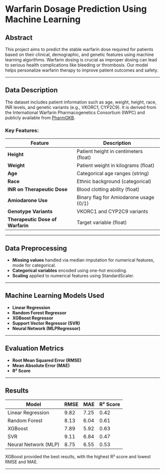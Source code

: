 # Warfarin Dosage Prediction Using Machine Learning

## Abstract

This project aims to predict the stable warfarin dose required for patients based on their clinical, demographic, and genetic features using machine learning algorithms. Warfarin dosing is crucial as improper dosing can lead to serious health complications like bleeding or thrombosis. Our model helps personalize warfarin therapy to improve patient outcomes and safety.

---

## Data Description

The dataset includes patient information such as age, weight, height, race, INR levels, and genetic variants (e.g., VKORC1, CYP2C9). It is derived from the International Warfarin Pharmacogenetics Consortium (IWPC) and publicly available from [PharmGKB](https://www.pharmgkb.org/downloads).

### Key Features:

| Feature                      | Description                                   |
|-----------------------------|-----------------------------------------------|
| **Height**                  | Patient height in centimeters (float)         |
| **Weight**                  | Patient weight in kilograms (float)           |
| **Age**                     | Categorical age ranges (string)               |
| **Race**                    | Ethnic background (categorical)               |
| **INR on Therapeutic Dose** | Blood clotting ability (float)                |
| **Amiodarone Use**          | Binary flag for Amiodarone usage (0/1)        |
| **Genotype Variants**       | VKORC1 and CYP2C9 variants                    |
| **Therapeutic Dose of Warfarin** | Target variable (float)               |

---

## Data Preprocessing

- **Missing values** handled via median imputation for numerical features, mode for categorical.
- **Categorical variables** encoded using one-hot encoding.
- **Scaling** applied to numerical features using StandardScaler.

---

## Machine Learning Models Used

- **Linear Regression**
- **Random Forest Regressor**
- **XGBoost Regressor**
- **Support Vector Regressor (SVR)**
- **Neural Network (MLPRegressor)**

---

## Evaluation Metrics

- **Root Mean Squared Error (RMSE)**
- **Mean Absolute Error (MAE)**
- **R² Score**

---

## Results

| Model                   | RMSE  | MAE   | R² Score |
|------------------------|-------|-------|----------|
| Linear Regression      | 9.82  | 7.25  | 0.42     |
| Random Forest          | 8.13  | 6.04  | 0.61     |
| XGBoost                | 7.89  | 5.92  | 0.63     |
| SVR                    | 9.11  | 6.84  | 0.47     |
| Neural Network (MLP)   | 8.75  | 6.55  | 0.53     |

XGBoost provided the best results, with the highest R² score and lowest RMSE and MAE.

---


